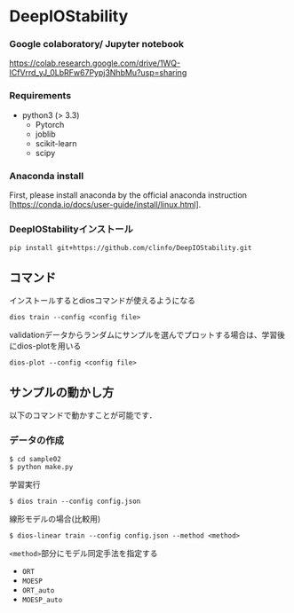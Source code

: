 # DeepIOStability

### Google colaboratory/ Jupyter notebook
https://colab.research.google.com/drive/1WQ-ICfVrrd_yJ_0LbRFw67Pypj3NhbMu?usp=sharing

### Requirements
* python3 (> 3.3)
  * Pytorch
  * joblib
  * scikit-learn
  * scipy


### Anaconda install
First, please install anaconda by the official anaconda instruction [https://conda.io/docs/user-guide/install/linux.html].

### DeepIOStabilityインストール
```
pip install git+https://github.com/clinfo/DeepIOStability.git
```

## コマンド
インストールするとdiosコマンドが使えるようになる
```
dios train --config <config file>
```

validationデータからランダムにサンプルを選んでプロットする場合は、学習後にdios-plotを用いる
```
dios-plot --config <config file>
```


## サンプルの動かし方

以下のコマンドで動かすことが可能です．

### データの作成
```
$ cd sample02
$ python make.py
```
学習実行
```
$ dios train --config config.json
```

線形モデルの場合(比較用)
```
$ dios-linear train --config config.json --method <method>
```
`<method>`部分にモデル同定手法を指定する
 - `ORT`
 - `MOESP`
 - `ORT_auto`
 - `MOESP_auto`
 
